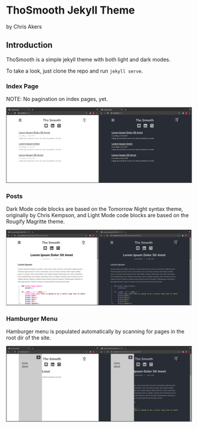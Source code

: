 # ThoSmooth Jekyll Theme
by Chris Akers

## Introduction

ThoSmooth is a simple jekyll theme with both light and dark modes.

To take a look, just clone the repo and run `jekyll serve`.

### Index Page

NOTE: No pagination on index pages, yet.

![](site-assets/images/tho-smooth-index.png)

### Posts

Dark Mode code blocks are based on the Tomorrow Night syntax theme, originally by Chris Kempson, and Light Mode code blocks are based on the Rougify Magritte theme.

![](site-assets/images/tho-smooth-post.png)

### Hamburger Menu

Hamburger menu is populated automatically by scanning for pages in the root dir of the site. 

![](site-assets/images/tho-smooth-menu.png)

